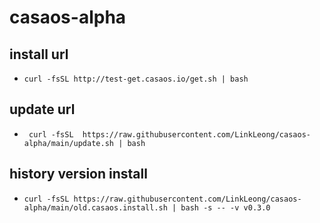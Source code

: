 # casaos-alpha


## install url

- `curl -fsSL http://test-get.casaos.io/get.sh | bash`

## update url


- ` curl -fsSL  https://raw.githubusercontent.com/LinkLeong/casaos-alpha/main/update.sh | bash`

## history version install

- ` curl -fsSL https://raw.githubusercontent.com/LinkLeong/casaos-alpha/main/old.casaos.install.sh | bash -s -- -v v0.3.0 `
